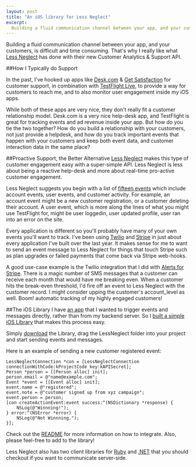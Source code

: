 ```yaml
---
layout: post
title: "An iOS library for Less Neglect"
excerpt:
  Building a fluid communication channel between your app, and your customers, is difficult and time consuming. That's why I really like what [Less Neglect](http://lessneglect.com/) has done with their new Customer Analytics & Support API. 
---
```


Building a fluid communication channel between your app, and your customers, is difficult and time consuming. That's why I really like what [Less Neglect](http://lessneglect.com/) has done with their new Customer Analytics & Support API.

##How I Typically do Support

In the past, I've hooked up apps like [Desk.com](http://www.desk.com) & [Get Satisfaction](https://getsatisfaction.com/) for customer support, in combination with [TestFlight Live](https://testflightapp.com/sdk/live/), to provide a way for customers to reach me, and to also monitor user engagement inside my iOS apps.

While both of these apps are very nice, they don't really fit a customer relationship model. Desk.com is a very nice help-desk app, and TestFlight is great for tracking events and ad revenue inside your app. But how do you tie the two together? How do you build a relationship with your customers, not just provide a helpdesk, and how do you track important events that happen with your customers and keep both event data, and customer interaction data in the same place?

##Proactive Support, the Better Alternative
[Less Neglect](http://lessneglect.com/) makes this type of customer engagement easy with a super-simple API. Less Neglect is less about being a reactive help-desk and more about real-time pro-active customer engagement.

Less Neglect suggests you begin with a list of [fifteen events](http://lessneglect.com/api/quickstart#) which include account events, user events, and customer activity. For example, an account event might be a new customer registration, or a customer deleting their account. A user event, which is more along the lines of what you might use TestFlight for, might be user loggedin, user updated profile, user ran into an error on the site.

Every application is different so you'll probably have many of your own events you'll want to track. I've been using [Twilio](http://www.twilio.com) and [Stripe](http://www.stripe.com) in just about every application I've built over the last year. It makes sense for me to want to send an event message to Less Neglect for things that touch Stripe such as plan upgrades or failed payments that come back via Stripe web-hooks.

A good use-case example is the Twilio integration that I did with [Alerts for Stripe](http://www.pay-pad.com/alerts). There is a magic number of SMS messages that a customer can receive each month that would have me breaking even. When a customer hits the break-even threshold, I'd fire off an event to Less Neglect with the customer record. I might consider upping the customer's account_level as well. Boom! automatic tracking of my highly engaged customers!

##The iOS Library
I have [an app](http://www.pay-pad.com) that I wanted to trigger events and messages directly, rather than from my backend server. So I [built a simple iOS Library](https://github.com/azcoov/lessneglect-ios) that makes this process easy.

Simply [download](https://github.com/azcoov/lessneglect-ios/downloads) the Library, drag the LessNeglect folder into your project and start sending events and messages.

Here is an example of sending a new customer registered event:  

    LessNeglectConnection *con = [LessNeglectConnection connectionWithCode:kProjectCode key:kAPISecret];
    Person *person = [[Person alloc] init];
    person.email = @"name@example.com";
    Event *event = [[Event alloc] init];
    event.name = @"registered";
    event.note = @"customer signed up from xyz campaign";
    event.person = person;
    [con createActionEvent:event success:^(NSDictionary *response) {
        NSLog(@"Winnning!");
    } error:^(NSError *error) {
        NSLog(@"Not Winnning.");
    }];

Check out the [README](https://github.com/azcoov/lessneglect-ios/blob/master/README.md) for more information on how to integrate. Also, please feel-free to add to the library!

Less Neglect also has two client libraries for [Ruby](https://github.com/lessneglect/lessneglect-ruby) and [.NET](https://github.com/lessneglect/lessneglect-dotnet) that you should checkout if you want to communicate server-side. 

